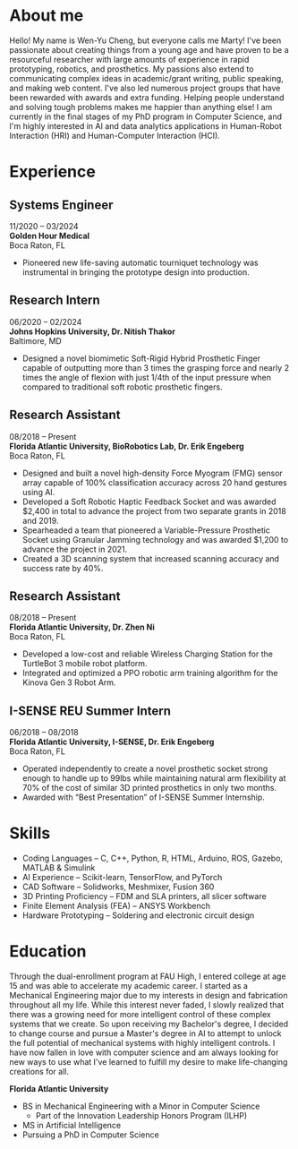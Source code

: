 # About me

Hello! My name is Wen-Yu Cheng, but everyone calls me Marty! I've been passionate about creating things from a young age and have proven to be a resourceful researcher with large amounts of experience in rapid prototyping, robotics, and prosthetics. My passions also extend to communicating complex ideas in academic/grant writing, public speaking, and making web content. I've also led numerous project groups that have been rewarded with awards and extra funding. Helping people understand and solving tough problems makes me happier than anything else! I am currently in the final stages of my PhD program in Computer Science, and I'm highly interested in AI and data analytics applications in Human-Robot Interaction (HRI) and Human-Computer Interaction (HCI).

# Experience

## Systems Engineer 
11/2020 – 03/2024  
**Golden Hour Medical**  
Boca Raton, FL

- Pioneered new life-saving automatic tourniquet technology was instrumental in bringing the prototype design into production.


## Research Intern
06/2020 – 02/2024  
**Johns Hopkins University, Dr. Nitish Thakor**  
Baltimore, MD

- Designed a novel biomimetic Soft-Rigid Hybrid Prosthetic Finger capable of outputting more than 3 times the grasping force and nearly 2 times the angle of flexion with just 1/4th of the input pressure when compared to traditional soft robotic prosthetic fingers.


## Research Assistant
08/2018 – Present  
**Florida Atlantic University, BioRobotics Lab, Dr. Erik Engeberg**  
Boca Raton, FL

- Designed and built a novel high-density Force Myogram (FMG) sensor array capable of 100% classification accuracy across 20 hand gestures using AI.
- Developed a Soft Robotic Haptic Feedback Socket and was awarded $2,400 in total to advance the project from two separate grants in 2018 and 2019.
- Spearheaded a team that pioneered a Variable-Pressure Prosthetic Socket using Granular Jamming technology and was awarded $1,200 to advance the project in 2021.
- Created a 3D scanning system that increased scanning accuracy and success rate by 40%.

## Research Assistant
08/2018 – Present  
**Florida Atlantic University, Dr. Zhen Ni**  
Boca Raton, FL

- Developed a low-cost and reliable Wireless Charging Station for the TurtleBot 3 mobile robot platform.
- Integrated and optimized a PPO robotic arm training algorithm for the Kinova Gen 3 Robot Arm.


## I-SENSE REU Summer Intern
06/2018 – 08/2018  
**Florida Atlantic University, I-SENSE, Dr. Erik Engeberg**  
Boca Raton, FL

- Operated independently to create a novel prosthetic socket strong enough to handle up to 99lbs while maintaining natural arm flexibility at 70% of the cost of similar 3D printed prosthetics in only two months.
- Awarded with “Best Presentation” of I-SENSE Summer Internship.

# Skills

- Coding Languages – C, C++, Python, R, HTML, Arduino, ROS, Gazebo, MATLAB & Simulink
- AI Experience – Scikit-learn, TensorFlow, and PyTorch
- CAD Software – Solidworks, Meshmixer, Fusion 360
- 3D Printing Proficiency – FDM and SLA printers, all slicer software
- Finite Element Analysis (FEA) – ANSYS Workbench
- Hardware Prototyping – Soldering and electronic circuit design

# Education

Through the dual-enrollment program at FAU High, I entered college at age 15 and was able to accelerate my academic career. I started as a Mechanical Engineering major due to my interests in design and fabrication throughout all my life. While this interest never faded, I slowly realized that there was a growing need for more intelligent control of these complex systems that we create. So upon receiving my Bachelor's degree, I decided to change course and pursue a Master's degree in AI to attempt to unlock the full potential of mechanical systems with highly intelligent controls. I have now fallen in love with computer science and am always looking for new ways to use what I've learned to fulfill my desire to make life-changing creations for all. 

**Florida Atlantic University**
- BS in Mechanical Engineering with a Minor in Computer Science
  - Part of the Innovation Leadership Honors Program (ILHP)
- MS in Artificial Intelligence
- Pursuing a PhD in Computer Science
